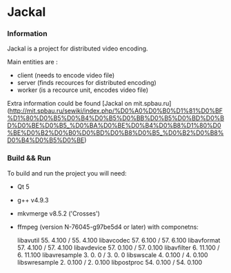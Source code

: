 # Jackal

### Information

Jackal is a project for distributed video encoding.

Main entities are :
* client (needs to encode video file)
* server (finds recources for distributed encoding)
* worker (is a recource unit, encodes video file)

Extra information could be found [Jackal on mit.spbau.ru] (http://mit.spbau.ru/sewiki/index.php/%D0%A0%D0%B0%D1%81%D0%BF%D1%80%D0%B5%D0%B4%D0%B5%D0%BB%D0%B5%D0%BD%D0%BD%D0%BE%D0%B5_%D0%BA%D0%BE%D0%B4%D0%B8%D1%80%D0%BE%D0%B2%D0%B0%D0%BD%D0%B8%D0%B5_%D0%B2%D0%B8%D0%B4%D0%B5%D0%BE)

### Build && Run

To build and run the project you will need:

* Qt 5
* g++ v4.9.3 
* mkvmerge v8.5.2 ('Crosses')
* ffmpeg (version N-76045-g97be5d4 or later) with componetns:
   
   libavutil      55.  4.100 / 55.  4.100  libavcodec     57.  6.100 / 57.  6.100
   libavformat    57.  4.100 / 57.  4.100  libavdevice    57.  0.100 / 57.  0.100
   libavfilter     6. 11.100 /  6. 11.100  libavresample   3.  0.  0 /  3.  0.  0
   libswscale      4.  0.100 /  4.  0.100  libswresample   2.  0.100 /  2.  0.100
   libpostproc    54.  0.100 / 54.  0.100

